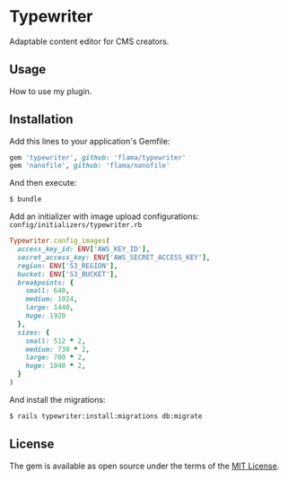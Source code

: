 # Typewriter
Adaptable content editor for CMS creators.

## Usage
How to use my plugin.

## Installation
Add this lines to your application's Gemfile:

```ruby
gem 'typewriter', github: 'flama/typewriter'
gem 'nanofile', github: 'flama/nanofile'
```

And then execute:
```bash
$ bundle
```

Add an initializer with image upload configurations:
`config/initializers/typewriter.rb`

```ruby
Typewriter.config_images(
  access_key_id: ENV['AWS_KEY_ID'],
  secret_access_key: ENV['AWS_SECRET_ACCESS_KEY'],
  region: ENV['S3_REGION'],
  bucket: ENV['S3_BUCKET'],
  breakpoints: {
    small: 640,
    medium: 1024,
    large: 1440,
    huge: 1920
  },
  sizes: {
    small: 512 * 2,
    medium: 730 * 2,
    large: 780 * 2,
    huge: 1040 * 2,
  }
)
```

And install the migrations:
```bash
$ rails typewriter:install:migrations db:migrate
```

## License
The gem is available as open source under the terms of the [MIT License](http://opensource.org/licenses/MIT).
